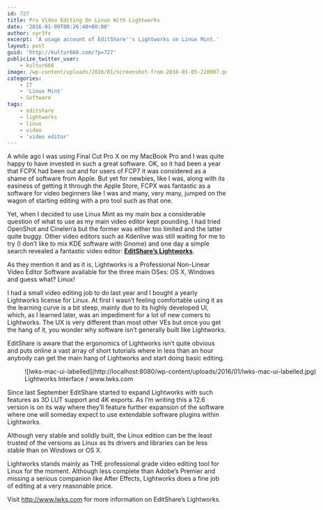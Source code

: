 ```yaml
---
id: 727
title: Pro Video Editing On Linux With Lightworks
date: '2016-01-09T00:26:40+00:00'
author: syr3fx
excerpt: 'A usage account of EditShare''s Lightworks on Linux Mint.'
layout: post
guid: 'http://kultur666.com/?p=727'
publicize_twitter_user:
    - kultur666
image: /wp-content/uploads/2016/01/screenshot-from-2016-01-05-220907.png
categories:
    - IT
    - 'Linux Mint'
    - Software
tags:
    - editshare
    - lightworks
    - linux
    - video
    - 'video editor'
---
```


A while ago I was using Final Cut Pro X on my MacBook Pro and I was quite happy to have invested in such a great software. OK, so it had been a year that FCPX had been out and for users of FCP7 it was considered as a shame of software from Apple. But yet for newbies, like I was, along with its easiness of getting it through the Apple Store, FCPX was fantastic as a software for video beginners like I was and many, very many, jumped on the wagon of starting editing with a pro tool such as that one.

Yet, when I decided to use Linux Mint as my main box a considerable question of what to use as my main video editor kept pounding. I had tried OpenShot and Cinelerra but the former was either too limited and the latter quite buggy. Other video editors such as Kdenlive was still waiting for me to try (I don’t like to mix KDE software with Gnome) and one day a simple search revealed a fantastic video editor: **[EditShare’s Lightworks](http://www.lwks.com)**.

As they mention it and as it is, Lightworks is a Professional Non-Linear Video Editor Software available for the three main OSes: OS X, Windows and guess what? Linux!

I had a small video editing job to do last year and I bought a yearly Lightworks license for Linux. At first I wasn’t feeling comfortable using it as the learning curve is a bit steep, mainly due to its highly developed UI, which, as I learned later, was an impediment for a lot of new comers to Lightworks. The UX is very different than most other VEs but once you get the hang of it, you wonder why software isn’t generally built like Lightworks.

EditShare is aware that the ergonomics of Lightworks isn’t quite obvious and puts online a vast array of short tutorials where in less than an hour anybody can get the main hang of Lightworks and start doing basic editing.

<figure aria-describedby="caption-attachment-761" class="wp-caption alignnone" id="attachment_761" style="width: 838px">![lwks-mac-ui-labelled](http://localhost:8080/wp-content/uploads/2016/01/lwks-mac-ui-labelled.jpg)<figcaption class="wp-caption-text" id="caption-attachment-761">Lightworks Interface / www.lwks.com</figcaption></figure>

Since last September EditShare started to expand Lightworks with such features as 3D LUT support and 4K exports. As I’m writing this a 12.6 version is on its way where they’ll feature further expansion of the software where one will someday expect to use extendable software plugins within Lightworks.

Although very stable and solidly built, the Linux edition can be the least trusted of the versions as Linux as its drivers and libraries can be less stable than on Windows or OS X.

Lightworks stands mainly as THE professional grade video editing tool for Linux for the moment. Although less complete than Adobe’s Premier and missing a serious companion like After Effects, Lightworks does a fine job of editing at a very reasonable price.

Visit <http://www.lwks.com> for more information on EditShare’s Lightworks.